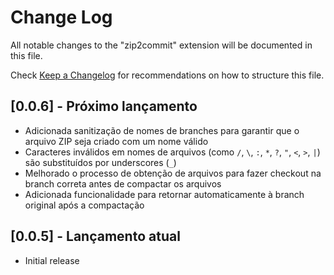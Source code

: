 # Change Log

All notable changes to the "zip2commit" extension will be documented in this file.

Check [Keep a Changelog](http://keepachangelog.com/) for recommendations on how to structure this file.

## [0.0.6] - Próximo lançamento

- Adicionada sanitização de nomes de branches para garantir que o arquivo ZIP seja criado com um nome válido
- Caracteres inválidos em nomes de arquivos (como `/`, `\`, `:`, `*`, `?`, `"`, `<`, `>`, `|`) são substituídos por underscores (`_`)
- Melhorado o processo de obtenção de arquivos para fazer checkout na branch correta antes de compactar os arquivos
- Adicionada funcionalidade para retornar automaticamente à branch original após a compactação

## [0.0.5] - Lançamento atual

- Initial release

